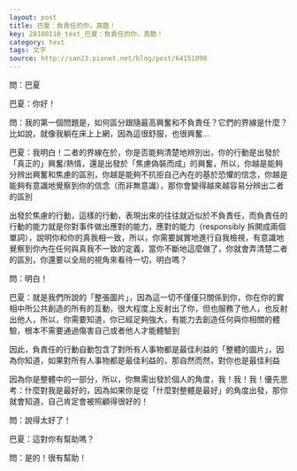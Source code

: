 ```yaml
---
layout: post
title: 巴夏：負責任的你，真酷！
key: 20180110_text_巴夏：負責任的你，真酷！
category: text
tags: 文字
source: http://san23.pixnet.net/blog/post/64151098
---
```



問：巴夏

巴夏：你好！

問：我的第一個問題是，如何區分跟隨最高興奮和不負責任？它們的界線是什麼？比如說，就像我躺在床上上網，因為這很舒服，也很興奮…

巴夏：我明白！二者的界線在於，你是否能夠清楚地辨別出，你的行動是出發於「真正的」興奮/熱情，還是出發於「焦慮偽裝而成」的興奮，所以，你越是能夠分辨出興奮和焦慮的區別，你越是能夠不抗拒自己內在的基於恐懼的信念，你越是能夠有意識地覺察到你的信念（而非無意識），那你會變得越來越容易分辨出二者的區別

出發於焦慮的行動，這樣的行動，表現出來的往往就近似於不負責任，而負責任的行動的能力就是你對事件做出應對的能力，應對的能力（responsibly 拆開成兩個單詞），說明你和你的真我相一致，所以，你需要誠實地進行自我檢視，有意識地覺察到你內在任何與真我不一致的定義，當你不斷地這麼做了，你就會弄清楚二者的區別，你還要以全局的視角來看待一切，明白嗎？

問：明白！

巴夏：就是我們所說的「整張圖片」，因為這一切不僅僅只關係到你，你在你的實相中所公共創造的所有的互動，很大程度上反射出了你，但也服務了他人，也反射出他人，所以，你需要知道，你已經足夠強大，有能力去創造任何與你相關的體驗，根本不需要通過傷害自己或者他人才能體驗到

因此，負責任的行動自動包含了對所有人事物都是最佳利益的「整體的圖片」，因為你知道，如果對所有人事物都是最佳利益的，那自然而然，對你也是最佳利益

因為你是整體中的一部分，所以，你無需出發於個人的角度，我！我！我！優先思考：什麼對我是最好的，因為如果你是從「什麼對整體是最好」的角度出發，那你就會知道，自己肯定會被照顧得很好的！

問：說得太好了！

巴夏：這對你有幫助嗎？

問：是的！很有幫助！
